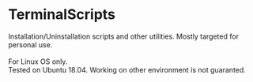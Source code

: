 # TerminalScripts

Installation/Uninstallation scripts and other utilities. Mostly targeted for personal use.<br/><br/>
For Linux OS only.<br/>
Tested on Ubuntu 18.04. Working on other environment is not guaranted.<br/>
